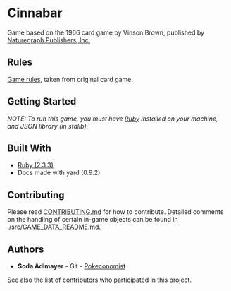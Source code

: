 # Cinnabar
Game based on the 1966 card game by Vinson Brown, published by [Naturegraph Publishers, Inc.](http://www.naturegraph.com/)

## Rules

[Game rules](https://www.github.com/Pokeconomist/cinnabar/blob/master/RULES.md), taken from original card game.

## Getting Started
*NOTE:*
*To run this game, you must have [Ruby](https://www.ruby-lang.org/en/downloads/) installed on your machine, and JSON library (in stdlib).*


## Built With

* [Ruby (2.3.3)](http://ruby-doc.org/core-2.3.3/index.html)
* Docs made with yard (0.9.2)

## Contributing

Please read [CONTRIBUTING.md]() for how to contribute. Detailed comments on the handling of certain in-game objects can be found in [./src/GAME_DATA_README.md]().

## Authors

* **Soda Adlmayer** - Git - [Pokeconomist](https://github.com/Pokeconomist)

See also the list of [contributors](https://github.com/Pokeconomist/cinnabar/graphs/contributors) who participated in this project.
